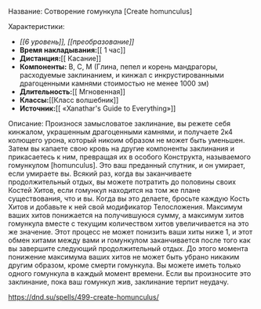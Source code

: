 Название: Сотворение гомункула \[Create homunculus] 

Характеристики:
- *[[6 уровень]], [[преобразование]]*
- **Время накладывания:**[[ 1 час]]
- **Дистанция:**[[ Касание]]
- **Компоненты:** В, С, М (Глина, пепел и корень мандрагоры, расходуемые заклинанием, и кинжал с инкрустированными драгоценными камнями стоимостью не менее 1000 зм)
- **Длительность:**[[ Мгновенная]]
- **Классы:**[[Класс  волшебник]]
- **Источник:**[[ «Xanathar's Guide to Everything»]]

Описание:
Произнося замысловатое заклинание, вы режете себя кинжалом, украшенным драгоценными камнями, и получаете 2к4 колющего урона, который никоим образом не может быть уменьшен. Затем вы капаете свою кровь на другие компоненты заклинания и прикасаетесь к ним, превращая их в особого Конструкта, называемого гомункулом [homunculus].
Это ваш преданный спутник, и он умирает, если умираете вы. Всякий раз, когда вы заканчиваете продолжительный отдых, вы можете потратить до половины своих Костей Хитов, если гомункул находится на том же плане существования, что и вы. Когда вы это делаете, бросьте каждую Кость Хитов и добавьте к ней свой модификатор Телосложения.
Максимум ваших хитов понижается на получившуюся сумму, а максимум хитов гомункула вместе с текущим количеством хитов увеличивается на это же значение. Этот процесс не может понизить ваши хиты ниже 1, и этот обмен хитами между вами и гомункулом заканчивается после того как вы завершите следующий продолжительный отдых. До этого момента понижение максимума ваших хитов не может быть убрано никаким другим образом, кроме смерти гомункула.
Вы можете иметь только одного гомункула в каждый момент времени. Если вы произносите это заклинание, пока ваш гомункул жив, заклинание терпит неудачу.

https://dnd.su/spells/499-create-homunculus/